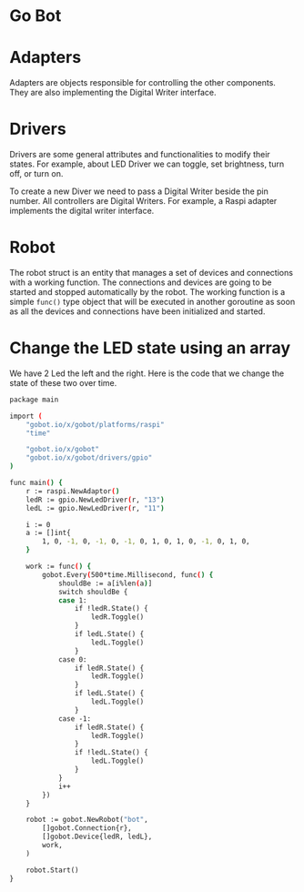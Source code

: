 # Go Bot

# Adapters

Adapters are objects responsible for controlling the other components. They are also implementing the Digital Writer interface.

# Drivers

Drivers are some general attributes and functionalities to modify their states. For example, about LED Driver we can toggle, set brightness, turn off, or turn on.

To create a new Diver we need to pass a Digital Writer beside the pin number. All controllers are Digital Writers. For example, a Raspi adapter implements the digital writer interface.

# Robot

The robot struct is an entity that manages a set of devices and connections with a working function. The connections and devices are going to be started and stopped automatically by the robot. The working function is a simple `func()` type object that will be executed in another goroutine as soon as all the devices and connections have been initialized and started.

# Change the LED state using an array

We have 2 Led the left and the right. Here is the code that we change the state of these two over time.

```bash
package main

import (
	"gobot.io/x/gobot/platforms/raspi"
	"time"

	"gobot.io/x/gobot"
	"gobot.io/x/gobot/drivers/gpio"
)

func main() {
	r := raspi.NewAdaptor()
	ledR := gpio.NewLedDriver(r, "13")
	ledL := gpio.NewLedDriver(r, "11")

	i := 0
	a := []int{
		1, 0, -1, 0, -1, 0, -1, 0, 1, 0, 1, 0, -1, 0, 1, 0,
	}

	work := func() {
		gobot.Every(500*time.Millisecond, func() {
			shouldBe := a[i%len(a)]
			switch shouldBe {
			case 1:
				if !ledR.State() {
					ledR.Toggle()
				}
				if ledL.State() {
					ledL.Toggle()
				}
			case 0:
				if ledR.State() {
					ledR.Toggle()
				}
				if ledL.State() {
					ledL.Toggle()
				}
			case -1:
				if ledR.State() {
					ledR.Toggle()
				}
				if !ledL.State() {
					ledL.Toggle()
				}
			}
			i++
		})
	}

	robot := gobot.NewRobot("bot",
		[]gobot.Connection{r},
		[]gobot.Device{ledR, ledL},
		work,
	)

	robot.Start()
}
```
